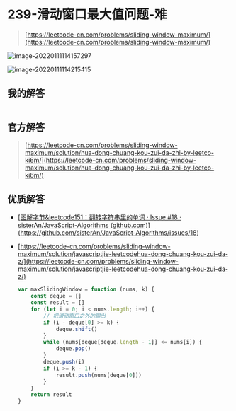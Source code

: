 # 239-滑动窗口最大值问题-难

> [https://leetcode-cn.com/problems/sliding-window-maximum/](https://leetcode-cn.com/problems/sliding-window-maximum/)

![image-20220111114157297](https://gitee.com/qdzhou/img-upload/raw/master/images/202201111141357.png)

![image-20220111114215415](https://gitee.com/qdzhou/img-upload/raw/master/images/202201111142448.png)

## 我的解答

> 

```js

```



## 官方解答

> [https://leetcode-cn.com/problems/sliding-window-maximum/solution/hua-dong-chuang-kou-zui-da-zhi-by-leetco-ki6m/](https://leetcode-cn.com/problems/sliding-window-maximum/solution/hua-dong-chuang-kou-zui-da-zhi-by-leetco-ki6m/)



## 优质解答

+ [[图解字节&leetcode151：翻转字符串里的单词 · Issue #18 · sisterAn/JavaScript-Algorithms (github.com)](https://github.com/sisterAn/JavaScript-Algorithms/issues/18)](https://github.com/sisterAn/JavaScript-Algorithms/issues/18)

+ [https://leetcode-cn.com/problems/sliding-window-maximum/solution/javascriptjie-leetcodehua-dong-chuang-kou-zui-da-z/](https://leetcode-cn.com/problems/sliding-window-maximum/solution/javascriptjie-leetcodehua-dong-chuang-kou-zui-da-z/)

  ```js
  var maxSlidingWindow = function (nums, k) {
      const deque = []
      const result = []
      for (let i = 0; i < nums.length; i++) {
          // 把滑动窗口之外的踢出
          if (i - deque[0] >= k) {
              deque.shift()
          }
          while (nums[deque[deque.length - 1]] <= nums[i]) {
              deque.pop()
          }
          deque.push(i)
          if (i >= k - 1) {
              result.push(nums[deque[0]])
          }
      }
      return result
  }
  
  ```